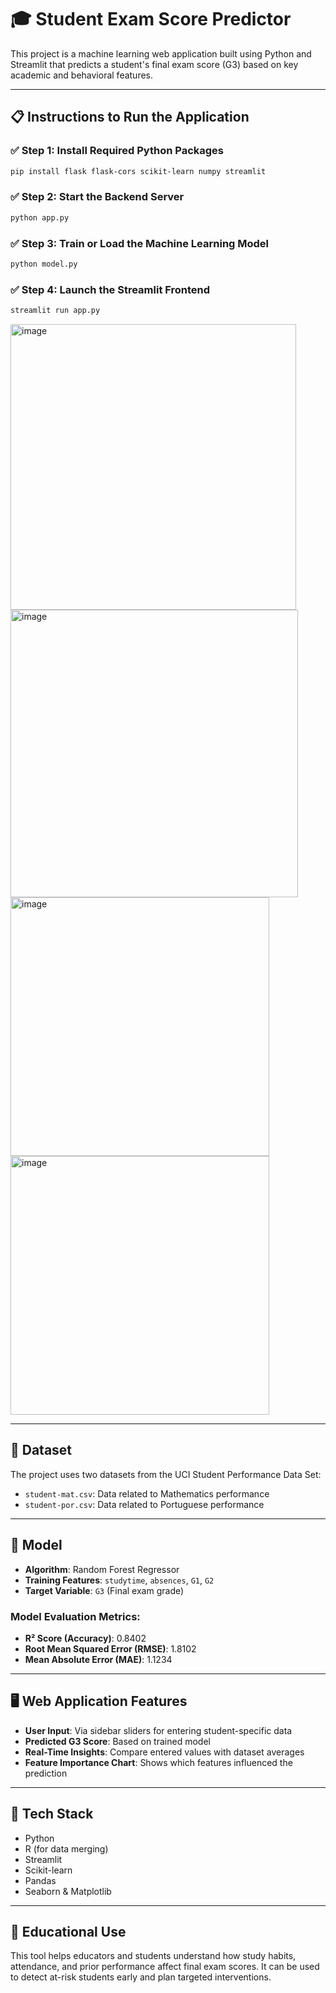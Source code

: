 
# 🎓 Student Exam Score Predictor

This project is a machine learning web application built using Python and Streamlit that predicts a student's final exam score (G3) based on key academic and behavioral features.

---

## 📋 Instructions to Run the Application

### ✅ Step 1: Install Required Python Packages

```bash
pip install flask flask-cors scikit-learn numpy streamlit
```

### ✅ Step 2: Start the Backend Server

```bash
python app.py
```

### ✅ Step 3: Train or Load the Machine Learning Model

```bash
python model.py
```

### ✅ Step 4: Launch the Streamlit Frontend

```bash
streamlit run app.py
```
<img width="457" alt="image" src="https://github.com/user-attachments/assets/63790e2f-1961-4bf3-82d1-d5cc02bb45ab" />
<img width="460" alt="image" src="https://github.com/user-attachments/assets/b36f326d-36e9-4115-874c-cf24b4b5fe04" />
<img width="414" alt="image" src="https://github.com/user-attachments/assets/fbf9c952-6085-4542-9d40-5d2d17b32048" />
<img width="414" alt="image" src="https://github.com/user-attachments/assets/a90ccd39-d6ac-4e66-a3b5-8a4d178c3514" />


---

## 📂 Dataset

The project uses two datasets from the UCI Student Performance Data Set:

- `student-mat.csv`: Data related to Mathematics performance  
- `student-por.csv`: Data related to Portuguese performance

---

## 🧠 Model

- **Algorithm**: Random Forest Regressor  
- **Training Features**: `studytime`, `absences`, `G1`, `G2`  
- **Target Variable**: `G3` (Final exam grade)

### Model Evaluation Metrics:
- **R² Score (Accuracy)**: 0.8402  
- **Root Mean Squared Error (RMSE)**: 1.8102  
- **Mean Absolute Error (MAE)**: 1.1234  

---

## 🖥️ Web Application Features

- **User Input**: Via sidebar sliders for entering student-specific data  
- **Predicted G3 Score**: Based on trained model  
- **Real-Time Insights**: Compare entered values with dataset averages  
- **Feature Importance Chart**: Shows which features influenced the prediction

---

## 🧰 Tech Stack 

- Python
- R (for data merging)
- Streamlit  
- Scikit-learn  
- Pandas  
- Seaborn & Matplotlib  


---


## 📌 Educational Use

This tool helps educators and students understand how study habits, attendance, and prior performance affect final exam scores. It can be used to detect at-risk students early and plan targeted interventions.


